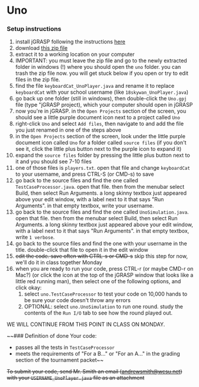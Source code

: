 # Uno
### Setup instructions
1. install jGRASP following the instructions [here](https://courses.cs.washington.edu/courses/cse14x/software/jgrasp.html)
1. download [this zip file](https://drive.google.com/open?id=1UCMPdlqFl6zOxCwGJhXbM7xrl6LeQTUA)
1. extract it to a working location on your computer
1. IMPORTANT: you must leave the zip file and go to the newly extracted folder in windows (!) where you should open the `uno` folder. you can trash the zip file now. you will get stuck below if you open or try to edit files in the zip file.
1. find the file `keyboardCat_UnoPlayer.java` and rename it to replace `keyboardCat` with your school username (like `18skywan_UnoPlayer.java`)
1. go back up one folder (still in windows), then double-click the `Uno.gpj` file (type "jGRASP project), which your computer should open in jGRASP
1. now you're in jGRASP. in the `Open Projects` section of the screen, you should see a little purple document icon next to a project called `Uno`
1. right-click `Uno` and select `Add files`, then navigate to and add the file you just renamed in one of the steps above
1. in the `Open Projects` section of the screen, look under the little purple document icon called `Uno` for a folder called `source files` (if you don't see it, click the little plus button next to the purple icon to expand it)
1. expand the `source files` folder by pressing the little plus button next to it and you should see 7-10 files
1. one of those files is `players.txt`. open that file and change `keyboardCat` to your username, and press CTRL-S (or CMD-s) to save
1. go back to the source files and find the one called `TestCaseProcessor.java`. open that file. then from the menubar select Build, then select Run Arguments. a long skinny textbox just appeared above your edit window, with a label next to it that says "Run Arguments". in that empty textbox, write your username.
1. go back to the source files and find the one called `UnoSimulation.java`. open that file. then from the menubar select Build, then select Run Arguments. a long skinny textbox just appeared above your edit window, with a label next to it that says "Run Arguments". in that empty textbox, write `1 verbose`.
1. go back to the source files and find the one with your username in the title. double-click that file to open it in the edit window
1. ~~edit the code. save often with CTRL-s or CMD-s~~ skip this step for now, we'll do it in class together Monday
1. when you are ready to run your code, press CTRL-r (or maybe CMD-r on Mac?) (or click the icon at the top of the jGRASP window that looks like a little red running man), then select one of the following options, and click okay:
   1. select `uno.TestCaseProcessor` to test your code on 10,000 hands to be sure your code doesn't throw any errors
   1. OPTIONAL: select `uno.UnoSimulation` to run one round. study the contents of the `Run I/O` tab to see how the round played out.

WE WILL CONTINUE FROM THIS POINT IN CLASS ON MONDAY.

~~### Definition of done
Your code:
* passes all the tests in `TestCaseProcessor`
* meets the requirements of "For a B..." or "For an A..." in the grading section of the tournament packet~~

~~To submit your code, send Mr. Smith an email (andrewsmith@wcsu.net) with your `USERNAME_UnoPlayer.java` file as an attachment~~
